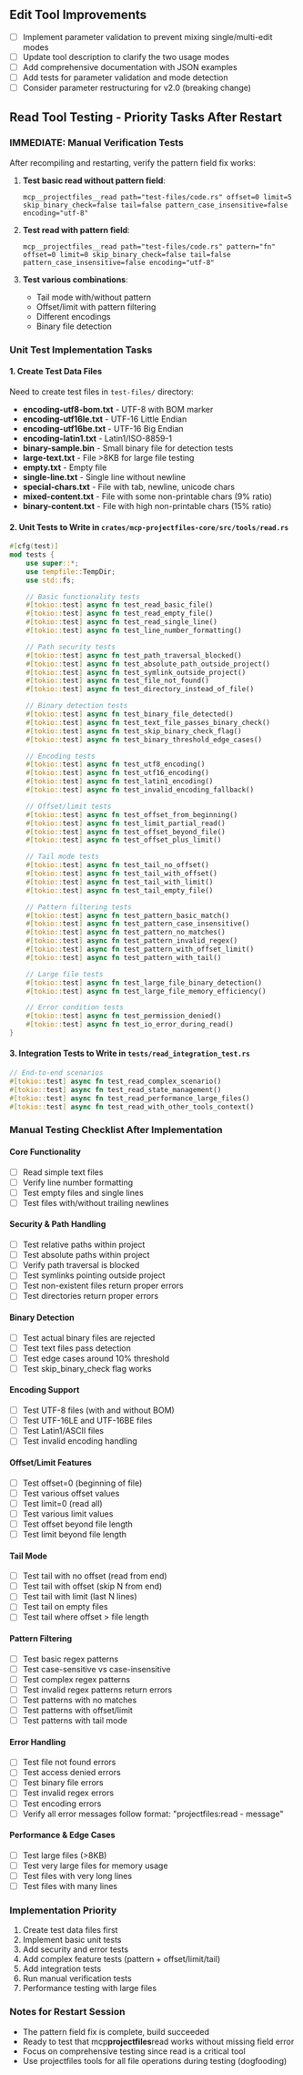 ## Edit Tool Improvements
- [ ] Implement parameter validation to prevent mixing single/multi-edit modes
- [ ] Update tool description to clarify the two usage modes
- [ ] Add comprehensive documentation with JSON examples
- [ ] Add tests for parameter validation and mode detection
- [ ] Consider parameter restructuring for v2.0 (breaking change)

## Read Tool Testing - Priority Tasks After Restart

### IMMEDIATE: Manual Verification Tests

After recompiling and restarting, verify the pattern field fix works:

1. **Test basic read without pattern field**:

   ```
   mcp__projectfiles__read path="test-files/code.rs" offset=0 limit=5 skip_binary_check=false tail=false pattern_case_insensitive=false encoding="utf-8"
   ```

2. **Test read with pattern field**:

   ```
   mcp__projectfiles__read path="test-files/code.rs" pattern="fn" offset=0 limit=0 skip_binary_check=false tail=false pattern_case_insensitive=false encoding="utf-8"
   ```

3. **Test various combinations**:
   - Tail mode with/without pattern
   - Offset/limit with pattern filtering
   - Different encodings
   - Binary file detection

### Unit Test Implementation Tasks

#### 1. Create Test Data Files

Need to create test files in `test-files/` directory:

- **encoding-utf8-bom.txt** - UTF-8 with BOM marker
- **encoding-utf16le.txt** - UTF-16 Little Endian
- **encoding-utf16be.txt** - UTF-16 Big Endian
- **encoding-latin1.txt** - Latin1/ISO-8859-1
- **binary-sample.bin** - Small binary file for detection tests
- **large-text.txt** - File >8KB for large file testing
- **empty.txt** - Empty file
- **single-line.txt** - Single line without newline
- **special-chars.txt** - File with tab, newline, unicode chars
- **mixed-content.txt** - File with some non-printable chars (9% ratio)
- **binary-content.txt** - File with high non-printable chars (15% ratio)

#### 2. Unit Tests to Write in `crates/mcp-projectfiles-core/src/tools/read.rs`

```rust
#[cfg(test)]
mod tests {
    use super::*;
    use tempfile::TempDir;
    use std::fs;

    // Basic functionality tests
    #[tokio::test] async fn test_read_basic_file()
    #[tokio::test] async fn test_read_empty_file()
    #[tokio::test] async fn test_read_single_line()
    #[tokio::test] async fn test_line_number_formatting()

    // Path security tests
    #[tokio::test] async fn test_path_traversal_blocked()
    #[tokio::test] async fn test_absolute_path_outside_project()
    #[tokio::test] async fn test_symlink_outside_project()
    #[tokio::test] async fn test_file_not_found()
    #[tokio::test] async fn test_directory_instead_of_file()

    // Binary detection tests
    #[tokio::test] async fn test_binary_file_detected()
    #[tokio::test] async fn test_text_file_passes_binary_check()
    #[tokio::test] async fn test_skip_binary_check_flag()
    #[tokio::test] async fn test_binary_threshold_edge_cases()

    // Encoding tests
    #[tokio::test] async fn test_utf8_encoding()
    #[tokio::test] async fn test_utf16_encoding()
    #[tokio::test] async fn test_latin1_encoding()
    #[tokio::test] async fn test_invalid_encoding_fallback()

    // Offset/limit tests
    #[tokio::test] async fn test_offset_from_beginning()
    #[tokio::test] async fn test_limit_partial_read()
    #[tokio::test] async fn test_offset_beyond_file()
    #[tokio::test] async fn test_offset_plus_limit()

    // Tail mode tests
    #[tokio::test] async fn test_tail_no_offset()
    #[tokio::test] async fn test_tail_with_offset()
    #[tokio::test] async fn test_tail_with_limit()
    #[tokio::test] async fn test_tail_empty_file()

    // Pattern filtering tests
    #[tokio::test] async fn test_pattern_basic_match()
    #[tokio::test] async fn test_pattern_case_insensitive()
    #[tokio::test] async fn test_pattern_no_matches()
    #[tokio::test] async fn test_pattern_invalid_regex()
    #[tokio::test] async fn test_pattern_with_offset_limit()
    #[tokio::test] async fn test_pattern_with_tail()

    // Large file tests
    #[tokio::test] async fn test_large_file_binary_detection()
    #[tokio::test] async fn test_large_file_memory_efficiency()

    // Error condition tests
    #[tokio::test] async fn test_permission_denied()
    #[tokio::test] async fn test_io_error_during_read()
}
```

#### 3. Integration Tests to Write in `tests/read_integration_test.rs`

```rust
// End-to-end scenarios
#[tokio::test] async fn test_read_complex_scenario()
#[tokio::test] async fn test_read_state_management()
#[tokio::test] async fn test_read_performance_large_files()
#[tokio::test] async fn test_read_with_other_tools_context()
```

### Manual Testing Checklist After Implementation

#### Core Functionality

- [ ] Read simple text files
- [ ] Verify line number formatting
- [ ] Test empty files and single lines
- [ ] Test files with/without trailing newlines

#### Security & Path Handling

- [ ] Test relative paths within project
- [ ] Test absolute paths within project
- [ ] Verify path traversal is blocked
- [ ] Test symlinks pointing outside project
- [ ] Test non-existent files return proper errors
- [ ] Test directories return proper errors

#### Binary Detection

- [ ] Test actual binary files are rejected
- [ ] Test text files pass detection
- [ ] Test edge cases around 10% threshold
- [ ] Test skip_binary_check flag works

#### Encoding Support

- [ ] Test UTF-8 files (with and without BOM)
- [ ] Test UTF-16LE and UTF-16BE files
- [ ] Test Latin1/ASCII files
- [ ] Test invalid encoding handling

#### Offset/Limit Features

- [ ] Test offset=0 (beginning of file)
- [ ] Test various offset values
- [ ] Test limit=0 (read all)
- [ ] Test various limit values
- [ ] Test offset beyond file length
- [ ] Test limit beyond file length

#### Tail Mode

- [ ] Test tail with no offset (read from end)
- [ ] Test tail with offset (skip N from end)
- [ ] Test tail with limit (last N lines)
- [ ] Test tail on empty files
- [ ] Test tail where offset > file length

#### Pattern Filtering

- [ ] Test basic regex patterns
- [ ] Test case-sensitive vs case-insensitive
- [ ] Test complex regex patterns
- [ ] Test invalid regex patterns return errors
- [ ] Test patterns with no matches
- [ ] Test patterns with offset/limit
- [ ] Test patterns with tail mode

#### Error Handling

- [ ] Test file not found errors
- [ ] Test access denied errors
- [ ] Test binary file errors
- [ ] Test invalid regex errors
- [ ] Test encoding errors
- [ ] Verify all error messages follow format: "projectfiles:read - message"

#### Performance & Edge Cases

- [ ] Test large files (>8KB)
- [ ] Test very large files for memory usage
- [ ] Test files with very long lines
- [ ] Test files with many lines

### Implementation Priority

1. Create test data files first
2. Implement basic unit tests
3. Add security and error tests
4. Add complex feature tests (pattern + offset/limit/tail)
5. Add integration tests
6. Run manual verification tests
7. Performance testing with large files

### Notes for Restart Session

- The pattern field fix is complete, build succeeded
- Ready to test that mcp**projectfiles**read works without missing field error
- Focus on comprehensive testing since read is a critical tool
- Use projectfiles tools for all file operations during testing (dogfooding)
